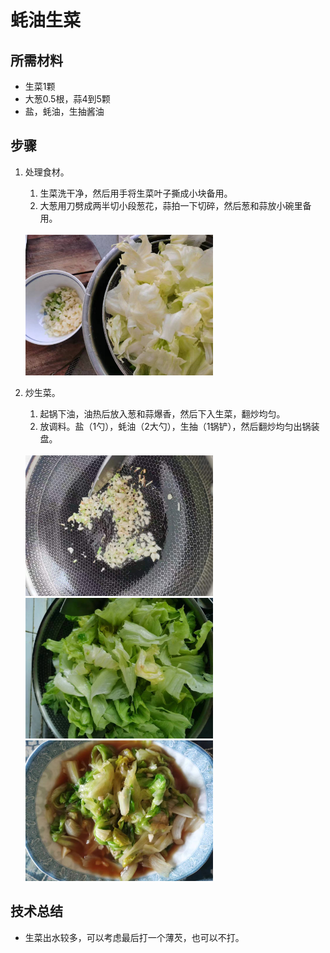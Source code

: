 # 蚝油生菜

## 所需材料

* 生菜1颗
* 大葱0.5根，蒜4到5颗
* 盐，蚝油，生抽酱油

## 步骤

1. 处理食材。
    1. 生菜洗干净，然后用手将生菜叶子撕成小块备用。
    1. 大葱用刀劈成两半切小段葱花，蒜拍一下切碎，然后葱和蒜放小碗里备用。

    <br />
    <img src="../img/lettuce1.jpeg" width="300" />

1. 炒生菜。
    1. 起锅下油，油热后放入葱和蒜爆香，然后下入生菜，翻炒均匀。
    1. 放调料。盐（1勺），蚝油（2大勺），生抽（1锅铲），然后翻炒均匀出锅装盘。

    <br />
    <img src="../img/lettuce2.jpeg" width="300" />
    <img src="../img/lettuce3.jpeg" width="300" />
    <img src="../img/lettuce4.jpeg" width="300" />

## 技术总结

* 生菜出水较多，可以考虑最后打一个薄芡，也可以不打。

